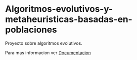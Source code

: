 # Algoritmos-evolutivos-y-metaheuristicas-basadas-en-poblaciones

Proyecto sobre algoritmos evolutivos.

Para mas informacion ver [Documentacion](/Documentacion.pdf)
